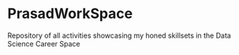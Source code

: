 # PrasadWorkSpace
Repository of all activities showcasing my honed skillsets in the Data Science Career Space

